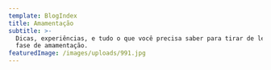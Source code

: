 ```yaml
---
template: BlogIndex
title: Amamentação
subtitle: >-
  Dicas, experiências, e tudo o que você precisa saber para tirar de letra a
  fase de amamentação.
featuredImage: /images/uploads/991.jpg
---
```


